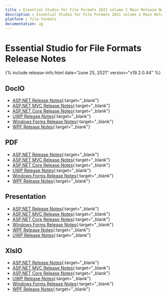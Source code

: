 ```yaml
---
title : Essential Studio for File Formats 2021 volume 2 Main Release Notes  
description : Essential Studio for File Formats 2021 volume 2 Main Release Notes  
platform : file-formats
documentation: ug
---
```


# Essential Studio for File Formats  Release Notes  

{% include release-info.html date="June 25, 2021" version="v19.2.0.44" %} 

## DocIO

* [ASP.NET Release Notes](/aspnet/release-notes/v19.2.0.44#docio){:target="_blank"}
* [ASP.NET MVC Release Notes](/aspnetmvc/release-notes/v19.2.0.44#docio){:target="_blank"}
* [ASP.NET Core Release Notes](/aspnet-core/release-notes/v19.2.0.44#docio){:target="_blank"}
* [UWP Release Notes](/uwp/release-notes/v19.2.0.44#docio){:target="_blank"}
* [Windows Forms Release Notes](/windowsforms/release-notes/v19.2.0.44#docio){:target="_blank"}
* [WPF Release Notes](/wpf/release-notes/v19.2.0.44#docio){:target="_blank"}


## PDF

* [ASP.NET Release Notes](/aspnet/release-notes/v19.2.0.44#pdf){:target="_blank"}
* [ASP.NET MVC Release Notes](/aspnetmvc/release-notes/v19.2.0.44#pdf){:target="_blank"}
* [ASP.NET Core Release Notes](/aspnet-core/release-notes/v19.2.0.44#pdf){:target="_blank"}
* [UWP Release Notes](/uwp/release-notes/v19.2.0.44#pdf){:target="_blank"}
* [Windows Forms Release Notes](/windowsforms/release-notes/v19.2.0.44#pdf){:target="_blank"}
* [WPF Release Notes](/wpf/release-notes/v19.2.0.44#pdf){:target="_blank"}


## Presentation

* [ASP.NET Release Notes](/aspnet/release-notes/v19.2.0.44#presentation){:target="_blank"}
* [ASP.NET MVC Release Notes](/aspnetmvc/release-notes/v19.2.0.44#presentation){:target="_blank"}
* [ASP.NET Core Release Notes](/aspnet-core/release-notes/v19.2.0.44#presentation){:target="_blank"}
* [Windows Forms Release Notes](/windowsforms/release-notes/v19.2.0.44#presentation){:target="_blank"}
* [WPF Release Notes](/wpf/release-notes/v19.2.0.44#presentation){:target="_blank"}
* [UWP Release Notes](/uwp/release-notes/v19.2.0.44#presentation){:target="_blank"}


## XlsIO

* [ASP.NET Release Notes](/aspnet/release-notes/v19.2.0.44#xlsio){:target="_blank"}
* [ASP.NET MVC Release Notes](/aspnetmvc/release-notes/v19.2.0.44#xlsio){:target="_blank"}
* [ASP.NET Core Release Notes](/aspnet-core/release-notes/v19.2.0.44#xlsio){:target="_blank"}
* [UWP Release Notes](/uwp/release-notes/v19.2.0.44#xlsio){:target="_blank"}
* [Windows Forms Release Notes](/windowsforms/release-notes/v19.2.0.44#xlsio){:target="_blank"}
* [WPF Release Notes](/wpf/release-notes/v19.2.0.44#xlsio){:target="_blank"}